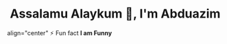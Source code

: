
<h1 align="center">Assalamu Alaykum 👋, I'm Abduazim</h1>

<p> align="center" ⚡ Fun fact <b> I am Funny</b></p>

